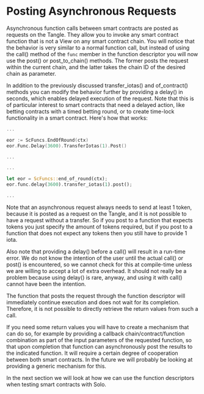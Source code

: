 # Posting Asynchronous Requests

Asynchronous function calls between smart contracts are posted as requests on the Tangle.
They allow you to invoke any smart contract function that is not a View on any smart
contract chain. You will notice that the behavior is very similar to a normal function
call, but instead of using the call() method of the `func` member in the function
descriptor you will now use the post() or post_to_chain() methods. The former posts the
request within the current chain, and the latter takes the chain ID of the desired chain
as parameter.

In addition to the previously discussed transfer_iotas() and of_contract() methods you
can modify the behavior further by providing a delay() in seconds, which enables delayed
execution of the request. Note that this is of particular interest to smart contracts that
need a delayed action, like betting contracts with a timed betting round, or to create
time-lock functionality in a smart contract. Here's how that works:

```go
...

eor := ScFuncs.EndOfRound(ctx)
eor.Func.Delay(3600).TransferIotas(1).Post()

...
```

```rust
...

let eor = ScFuncs::end_of_round(ctx);
eor.func.delay(3600).transfer_iotas(1).post();

...
```

Note that an asynchronous request always needs to send at least 1 token, because it is
posted as a request on the Tangle, and it is not possible to have a request without a
transfer. So if you post to a function that expects tokens you just specify the amount of
tokens required, but if you post to a function that does not expect any tokens then you
still have to provide 1 iota.

Also note that providing a delay() before a call() will result in a run-time error. We do
not know the intention of the user until the actual call() or post() is encountered, so we
cannot check for this at compile-time unless we are willing to accept a lot of extra
overhead. It should not really be a problem because using delay() is rare, anyway, and
using it with call() cannot have been the intention.

The function that posts the request through the function descriptor will immediately
continue execution and does not wait for its completion. Therefore, it is not possible to
directly retrieve the return values from such a call.

If you need some return values you will have to create a mechanism that can do so, for
example by providing a callback chain/contract/function combination as part of the input
parameters of the requested function, so that upon completion that function can
asynchronously post the results to the indicated function. It will require a certain
degree of cooperation between both smart contracts. In the future we will probably be
looking at providing a generic mechanism for this.

In the next section we will look at how we can use the function descriptors when testing
smart contracts with Solo.
